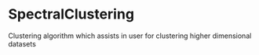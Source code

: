 # SpectralClustering
Clustering algorithm which assists in user for clustering higher dimensional datasets
